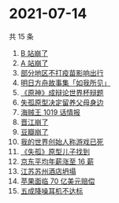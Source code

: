 # 2021-07-14

共 15 条

<!-- BEGIN ZHIHUSEARCH -->
<!-- 最后更新时间 Wed Jul 14 2021 12:13:48 GMT+0800 (China Standard Time) -->
1. [B 站崩了](https://www.zhihu.com/search?q=b站崩了)
1. [A 站崩了](https://www.zhihu.com/search?q=A站崩了)
1. [部分地区不打疫苗影响出行](https://www.zhihu.com/search?q=疫苗)
1. [明日方舟故事集「如我所见」](https://www.zhihu.com/search?q=明日方舟)
1. [《原神》成辩论世界杯辩题](https://www.zhihu.com/search?q=原神)
1. [失孤原型决定留养父母身边](https://www.zhihu.com/search?q=失孤原型)
1. [海贼王 1019 话情报](https://www.zhihu.com/search?q=海贼王)
1. [晋江崩了](https://www.zhihu.com/search?q=晋江崩了)
1. [豆瓣崩了](https://www.zhihu.com/search?q=豆瓣崩了)
1. [我的世界创始人称游戏已死](https://www.zhihu.com/search?q=我的世界)
1. [《失孤》原型儿子找到](https://www.zhihu.com/search?q=失孤)
1. [京东平均年薪涨至 16 薪](https://www.zhihu.com/search?q=京东)
1. [江苏苏州酒店坍塌](https://www.zhihu.com/search?q=酒店坍塌)
1. [苹果面临 70 亿美元赔偿](https://www.zhihu.com/search?q=苹果)
1. [五成降噪耳机不达标](https://www.zhihu.com/search?q=降噪耳机)
<!-- END ZHIHUSEARCH -->
